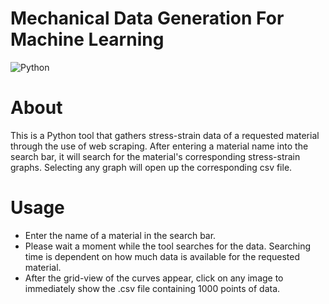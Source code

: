 # Mechanical Data Generation For Machine Learning
![Python](https://img.shields.io/badge/Python-3.10-blue)

# About
This is a Python tool that gathers stress-strain data of a requested material through the use of web scraping. After entering a material name into the search bar, it will search for the material's corresponding stress-strain graphs. Selecting any graph will open up the corresponding csv file.

# Usage
- Enter the name of a material in the search bar.
- Please wait a moment while the tool searches for the data. Searching time is dependent on how much data is available for the requested material.
- After the grid-view of the curves appear, click on any image to immediately show the .csv file containing 1000 points of data.
